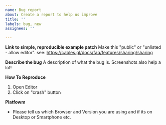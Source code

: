 ```yaml
---
name: Bug report
about: Create a report to help us improve
title: ''
labels: bug, new
assignees: ''

---
```

**Link to simple, reproducible example patch**
Make this "public" or "unlisted - allow editor". see: https://cables.gl/docs/faq/features/sharing/sharing

**Describe the bug**
A description of what the bug is. Screenshots also help a lot!

**How To Reproduce**
1. Open Editor
2. Click on "crash" button

**Platfowm**
 - Please tell us which Browser and Version you are using and if its on Desktop or Smartphone etc.

